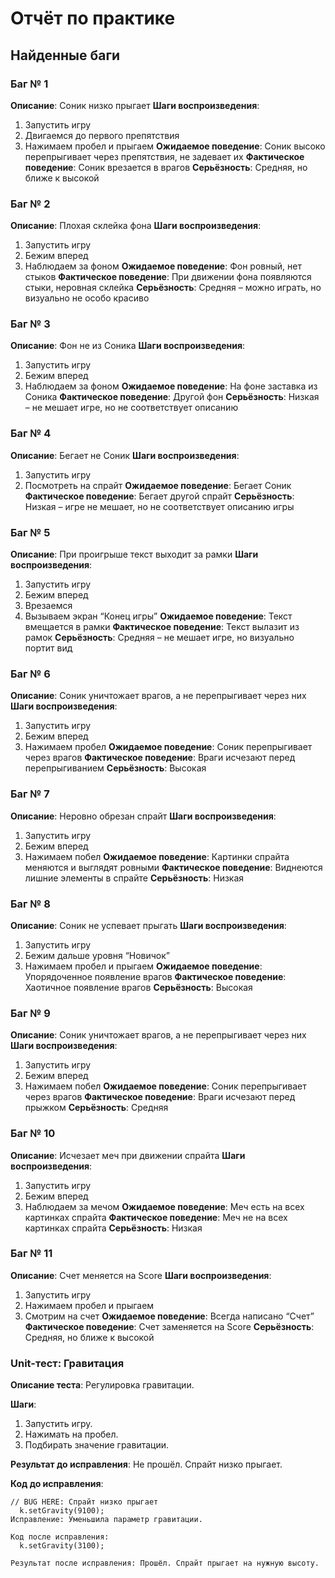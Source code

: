 # Отчёт по практике

## Найденные баги

### Баг № 1
**Описание**: Соник низко прыгает
**Шаги воспроизведения**:  
1. Запустить игру 
2. Двигаемся до первого препятствия
3. Нажимаем пробел и прыгаем
**Ожидаемое поведение**: Соник высоко перепрыгивает через препятствия, не задевает их 
**Фактическое поведение**: Соник врезается в врагов
**Серьёзность**: Средняя, но ближе к высокой

### Баг № 2
**Описание**: Плохая склейка фона
**Шаги воспроизведения**:  
1. Запустить игру 
2. Бежим вперед
3. Наблюдаем за фоном
**Ожидаемое поведение**: Фон ровный, нет стыков
**Фактическое поведение**: При движении фона появляются стыки, неровная склейка
**Серьёзность**: Средняя – можно играть, но визуально не особо красиво

### Баг № 3
**Описание**: Фон не из Соника
**Шаги воспроизведения**:  
1. Запустить игру 
2. Бежим вперед
3. Наблюдаем за фоном
**Ожидаемое поведение**: На фоне заставка из Соника
**Фактическое поведение**: Другой фон
**Серьёзность**: Низкая – не мешает игре, но не соответствует описанию

### Баг № 4
**Описание**: Бегает не Соник 
**Шаги воспроизведения**:  
1. Запустить игру 
2. Посмотреть на спрайт
**Ожидаемое поведение**: Бегает Соник
**Фактическое поведение**: Бегает другой спрайт
**Серьёзность**: Низкая  – игре не мешает, но не соответствует описанию игры

### Баг № 5
**Описание**: При проигрыше текст выходит за рамки
**Шаги воспроизведения**:  
1. Запустить игру 
2. Бежим вперед
3. Врезаемся
4. Вызываем экран “Конец игры”
**Ожидаемое поведение**: Текст вмещается в рамки
**Фактическое поведение**: Текст вылазит из рамок
**Серьёзность**: Средняя – не мешает игре, но визуально портит вид

### Баг № 6
**Описание**: Соник уничтожает врагов, а не перепрыгивает через них
**Шаги воспроизведения**:  
1. Запустить игру 
2. Бежим вперед
3. Нажимаем пробел
**Ожидаемое поведение**: Соник перепрыгивает через врагов
**Фактическое поведение**: Враги исчезают перед перепрыгиванием
**Серьёзность**: Высокая

### Баг № 7
**Описание**: Неровно обрезан спрайт
**Шаги воспроизведения**:  
1. Запустить игру 
2. Бежим вперед
3. Нажимаем побел
**Ожидаемое поведение**: Картинки спрайта меняются и выглядят ровными
**Фактическое поведение**: Виднеются лишние элементы в спрайте
**Серьёзность**: Низкая


### Баг № 8
**Описание**: Соник не успевает прыгать
**Шаги воспроизведения**:  
1. Запустить игру 
2. Бежим дальше уровня “Новичок”
3. Нажимаем пробел и прыгаем
**Ожидаемое поведение**: Упорядоченное появление врагов 
**Фактическое поведение**: Хаотичное появление врагов
**Серьёзность**: Высокая

### Баг № 9
**Описание**: Соник уничтожает врагов, а не перепрыгивает через них
**Шаги воспроизведения**:  
1. Запустить игру 
2. Бежим вперед
3. Нажимаем побел
**Ожидаемое поведение**: Соник перепрыгивает через врагов
**Фактическое поведение**: Враги исчезают перед прыжком
**Серьёзность**: Средняя

### Баг № 10
**Описание**: Исчезает меч при движении спрайта
**Шаги воспроизведения**:  
1. Запустить игру 
2. Бежим вперед
3. Наблюдаем за мечом
**Ожидаемое поведение**: Меч есть на всех картинках спрайта
**Фактическое поведение**: Меч не на всех картинках спрайта
**Серьёзность**: Низкая

### Баг № 11
**Описание**: Счет меняется на Score
**Шаги воспроизведения**:  
1. Запустить игру 
2. Нажимаем пробел и прыгаем
3. Смотрим на счет
**Ожидаемое поведение**: Всегда написано “Счет”
**Фактическое поведение**: Счет заменяется на Score
**Серьёзность**: Средняя, но ближе к высокой


### Unit-тест: Гравитация

**Описание теста**: Регулировка гравитации.  

**Шаги**:  
1. Запустить игру.  
2. Нажимать на пробел.  
3. Подбирать значение гравитации.  

**Результат до исправления**: Не прошёл. Спрайт низко прыгает.  

**Код до исправления**:  
```JS
// BUG HERE: Спрайт низко прыгает 
  k.setGravity(9100);
Исправление: Уменьшила параметр гравитации.

Код после исправления:
  k.setGravity(3100);

Результат после исправления: Прошёл. Спрайт прыгает на нужную высоту.


